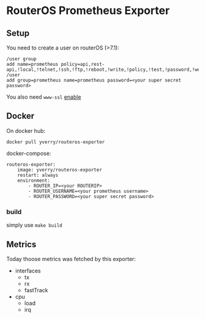 # RouterOS Prometheus Exporter



## Setup

You need to create a user on routerOS (>7.1):

```
/user group
add name=prometheus policy=api,rest-api,!local,!telnet,!ssh,!ftp,!reboot,!write,!policy,!test,!password,!web,!sniff,!sensitive,!romon,!dude,!tikapp
/user
add group=prometheus name=prometheus password=<your super secret password>
````

You also need `www-ssl` [enable](https://help.mikrotik.com/docs/display/ROS/REST+API)

## Docker

On docker hub:

```
docker pull yverry/routeros-exporter
```

docker-compose:

```
routeros-exporter:
    image: yverry/routeros-exporter
    restart: always
    environment:
        - ROUTER_IP=<your ROUTERIP>
        - ROUTER_USERNAME=<your prometheus username>
        - ROUTER_PASSWORD=<your super secret password>
```
### build

simply use `make build`

## Metrics

Today thoose metrics was fetched by this exporter:
* interfaces
  * tx
  * rx
  * fastTrack 
* cpu 
  * load
  * irq
